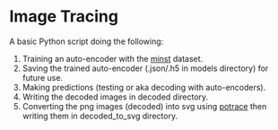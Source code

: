 # Image Tracing

A basic Python script doing the following:

1. Training an auto-encoder with the [minst](https://keras.io/api/datasets/mnist/) dataset.
2. Saving the trained auto-encoder (.json/.h5 in models directory) for future use.
3. Making predictions (testing or aka decoding with auto-encoders).
4. Writing the decoded images in decoded directory.
5. Converting the png images (decoded) into svg using [potrace](http://potrace.sourceforge.net/) then writing them in decoded_to_svg directory.
